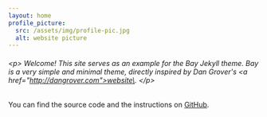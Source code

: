 ```yaml
---
layout: home
profile_picture:
  src: /assets/img/profile-pic.jpg
  alt: website picture
---
```

###### \<p>&#xA;  Welcome! This site serves as an example for the Bay Jekyll theme. Bay is a very simple and minimal theme, directly inspired by Dan Grover's \<a href="http://dangrover.com">website\</a>.&#xA;\</p>

<p>
  You can find the source code and the instructions on <a href="https://github.com/eliottvincent/bay">GitHub</a>.
</p>

